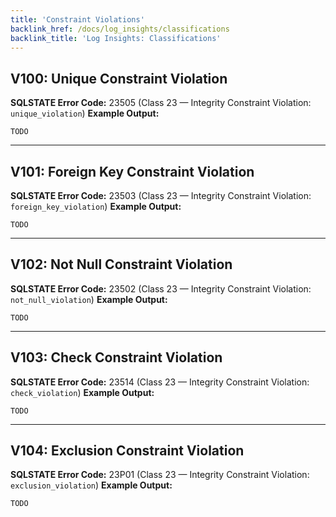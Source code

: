 ```yaml
---
title: 'Constraint Violations'
backlink_href: /docs/log_insights/classifications
backlink_title: 'Log Insights: Classifications'
---
```


## <a name="V100"></a> V100: Unique Constraint Violation

**SQLSTATE Error Code:** 23505 (Class 23 — Integrity Constraint Violation: `unique_violation`)
**Example Output:**

```
TODO
```

---

## <a name="V101"></a> V101: Foreign Key Constraint Violation

**SQLSTATE Error Code:** 23503 (Class 23 — Integrity Constraint Violation: `foreign_key_violation`)
**Example Output:**

```
TODO
```

---

## <a name="V102"></a> V102: Not Null Constraint Violation

**SQLSTATE Error Code:** 23502 (Class 23 — Integrity Constraint Violation: `not_null_violation`)
**Example Output:**

```
TODO
```

---

## <a name="V103"></a> V103: Check Constraint Violation

**SQLSTATE Error Code:** 23514 (Class 23 — Integrity Constraint Violation: `check_violation`)
**Example Output:**

```
TODO
```

---

## <a name="V104"></a> V104: Exclusion Constraint Violation

**SQLSTATE Error Code:** 23P01 (Class 23 — Integrity Constraint Violation: `exclusion_violation`)
**Example Output:**

```
TODO
```
